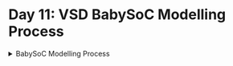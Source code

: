 # Day 11: VSD BabySoC Modelling Process

<details>
  <summary> BabySoC Modelling Process </summary>  

* We adjust the digital output value, either by increasing or decreasing it, and then feed it to the DAC model to observe the changes SoC output.

### 1. Script to install the packages.

* vsdbabysoc.v (Top-Level SoC Module)
```
   $ sudo apt install make python python3 python3-pip git iverilog gtkwave docker.io
   $ sudo chmod 666 /var/run/docker.sock
   $ cd ~
   # Install virtual environment package if not already available
   $ sudo apt install python3-venv -y
   # Create a virtual environment
   $ python3 -m venv myenv
   # Activate it virtual env
   $ source myenv/bin/activate
   # Installing the package
   $ pip install pyyaml click sandpiper-saas

```

### 2. Cloning the VSDBabySoC repository
```
$ cd ~
$ git clone https://github.com/manili/VSDBabySoC.git
```

### 3. Make the `pre_synth_sim.vcd`:
```
$ cd VSDBabySoC
$ sandpiper-saas -i ./src/module/*.tlv -o rvmyth.v --bestsv --noline -p verilog --outdir ./src/module/
```
![img1](https://github.com/Dhruvid98/SFAL-VSD-SoC-Design/blob/main/Day%2011/Images/img1.png)  

Run the following command to perform a **pre-synthesis simulation**:  
```
iverilog -o output/pre_synth_sim/pre_synth_sim.out -DPRE_SYNTH_SIM \
    -I src/include -I src/module \
    src/module/testbench.v src/module/vsdbabysoc.v
cd output/pre_synth_sim
./pre_synth_sim.out
```
* The simulation result is stored in `output/pre_synth_sim` directory i.e. `pre_synth_sim.vcd`
* -DPRE_SYNTH_SIM: Defines the PRE_SYNTH_SIM macro for conditional compilation in the testbench.
  
![img2](https://github.com/Dhruvid98/SFAL-VSD-SoC-Design/blob/main/Day%2011/Images/img2.png)

### 4. Analyzing `pre_synth_sim.vcd` waveforms in gtkwave by following the command:
```
$ gtkwave output/pre_synth_sim/pre_synth_sim.vcd
```

![img3](https://github.com/Dhruvid98/SFAL-VSD-SoC-Design/blob/main/Day%2011/Images/img3.png)

The following signals are displayed.
* CLK: This is the input CLK signal of the RVMYTH core.
    * This signal comes from the PLL, originally.

* reset: This is the input reset signal of the RVMYTH core.
    * This signal comes from an external source, originally.
* OUT: This is the output OUT signal of the VSDBabySoC module. 
* RV_TO_DAC[9:0]: This is the 10-bit output [9:0] OUT port of the RVMYTH core.
    * This port comes from the RVMYTH register originally.
* OUT: This is a real datatype wire that can simulate analog values.
    * It is the output wire real OUT signal of the **DAC module**. This signal originates from the DAC.
* The synthesis process does not support real variables, so we must use the simple wire datatype for the vsdbabysoc.OUT instead. The iverilog simulator always treats wire as a digital signal. As a result, we can not see the analog output via vsdbabysoc.OUT port, and we need to **use dac.OUT** (which is a real datatype) instead.
* To view the signal as analog, set its Data Format to Analog


   </details>
